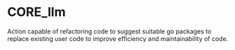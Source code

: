 # CORE_llm

Action capable of refactoring code to suggest suitable go packages to replace existing user code to improve efficiency and maintainability of code.
